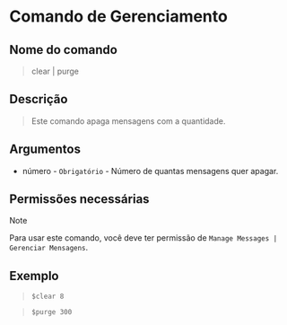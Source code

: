 # Comando de Gerenciamento

## Nome do comando
> clear | purge

## Descrição
> Este comando apaga mensagens com a quantidade.

## Argumentos
- número - `Obrigatório` - Número de quantas mensagens quer apagar.

## Permissões necessárias
> [!NOTE]
> Para usar este comando, você deve ter permissão de `Manage Messages | Gerenciar Mensagens`.

## Exemplo
> `$clear 8`

> `$purge 300`